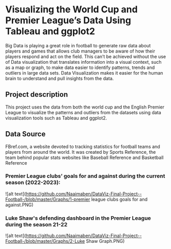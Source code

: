 # Visualizing the World Cup and Premier League’s Data Using Tableau and ggplot2

Big Data is playing a great role in football to generate raw data about players and games that allows club managers to be aware of how their players respond and act on the field. This can’t be achieved without the use of Data visualization that translates information into a visual context, such as a map or graph, to make data easier to identify patterns, trends and outliers in large data sets. Data Visualization makes it easier for the human brain to understand and pull insights from the data.

## Project description
 
This project uses the data from both the world cup and the English Premier League to visualize the patterns and outliers from the datasets using data visualization tools such as Tableau and ggplot2.

## Data Source
FBref.com, a website devoted to tracking statistics for football teams and players from around the world. It was created by Sports Reference, the team behind popular stats websites like Baseball Reference and Basketball Reference

### Premier League clubs’ goals for and against during the current season (2022-2023):

![alt text](https://github.com/Naaimaben/DataViz-Final-Project--Football-/blob/master/Graphs/1-premier league clubs goals for and against.PNG)

### Luke Shaw's defending dashboard in the Premier League during the season 21-22
![alt text](https://github.com/Naaimaben/DataViz-Final-Project--Football-/blob/master/Graphs/2-Luke Shaw Graph.PNG)

